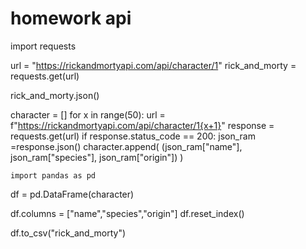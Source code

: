 # homework api
import requests

url = "https://rickandmortyapi.com/api/character/1"
rick_and_morty = requests.get(url)

rick_and_morty.json()

character = []
for x in range(50):
  url = f"https://rickandmortyapi.com/api/character/1{x+1}"
  response = requests.get(url)
  if response.status_code == 200:
    json_ram =response.json()
    character.append(
        (json_ram["name"],
        json_ram["species"],
        json_ram["origin"])
    )

    import pandas as pd
df = pd.DataFrame(character)

df.columns = ["name","species","origin"]
df.reset_index()

df.to_csv("rick_and_morty")
